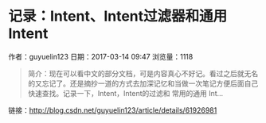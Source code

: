 # 记录：Intent、Intent过滤器和通用Intent
作者：guyuelin123
日期：2017-03-14 09:47
浏览量：1118
> 简介：现在可以看中文的部分文档，可是内容真心不好记。看过之后就无名的又忘记了。还是摘抄一道的方式去加深记忆和当做一次笔记方便后面自己快速查找。记录一下，Intent，Intent的过滤和 常用的通用 Int...

 链接：http://blog.csdn.net/guyuelin123/article/details/61926981

